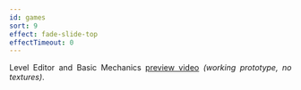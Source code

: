 ```yaml
---
id: games
sort: 9
effect: fade-slide-top
effectTimeout: 0
---
```


<p style="text-align: justify;">Level Editor and Basic Mechanics <a href="https://youtu.be/1zekdndJ5Bs?t=138" target="_blank">preview video</a> <i>(working prototype, no textures)</i>.</p>